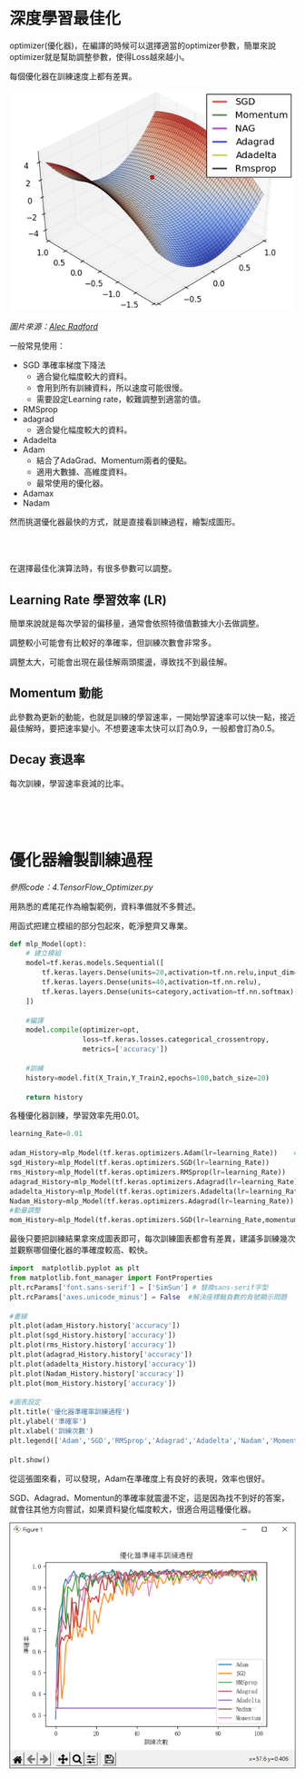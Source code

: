 # 深度學習最佳化

optimizer(優化器)，在編譯的時候可以選擇適當的optimizer參數，簡單來說optimizer就是幫助調整參數，使得Loss越來越小。

每個優化器在訓練速度上都有差異。

![gif](./IMG/Optimizer.gif)

_圖片來源：[Alec Radford](https://twitter.com/alecrad)_




一般常見使用：

+ SGD 準確率梯度下降法
  + 適合變化幅度較大的資料。
  + 會用到所有訓練資料，所以速度可能很慢。
  + 需要設定Learning rate，較難調整到適當的值。
+ RMSprop
+ adagrad
  + 適合變化幅度較大的資料。
+ Adadelta
+ Adam
  + 結合了AdaGrad、Momentum兩者的優點。
  + 適用大數據、高維度資料。
  + 最常使用的優化器。
+ Adamax
+ Nadam

然而挑選優化器最快的方式，就是直接看訓練過程，繪製成圖形。

<br/>
<br/>



在選擇最佳化演算法時，有很多參數可以調整。

## Learning Rate 學習效率 (LR)

簡單來說就是每次學習的偏移量，通常會依照特徵值數據大小去做調整。

調整較小可能會有比較好的準確率，但訓練次數會非常多。

調整太大，可能會出現在最佳解兩頭擺盪，導致找不到最佳解。

## Momentum 動能

此參數為更新的動能，也就是訓練的學習速率，一開始學習速率可以快一點，接近最佳解時，要把速率變小。不想要速率太快可以訂為0.9，一般都會訂為0.5。


## Decay 衰退率

每次訓練，學習速率衰減的比率。


<br/>
<br/>
<br/>

# 優化器繪製訓練過程


_參照code：4.TensorFlow_Optimizer.py_



用熟悉的鳶尾花作為繪製範例，資料準備就不多贅述。

用函式把建立模組的部分包起來，乾淨整齊又專業。

```python
def mlp_Model(opt):
    # 建立模組
    model=tf.keras.models.Sequential([
        tf.keras.layers.Dense(units=20,activation=tf.nn.relu,input_dim=dim),
        tf.keras.layers.Dense(units=40,activation=tf.nn.relu),
        tf.keras.layers.Dense(units=category,activation=tf.nn.softmax)
    ])

    #編譯
    model.compile(optimizer=opt,
                  loss=tf.keras.losses.categorical_crossentropy,
                  metrics=['accuracy'])

    #訓練
    history=model.fit(X_Train,Y_Train2,epochs=100,batch_size=20)

    return history
```


各種優化器訓練，學習效率先用0.01。
```python
learning_Rate=0.01

adam_History=mlp_Model(tf.keras.optimizers.Adam(lr=learning_Rate))    #lr=學習效率
sgd_History=mlp_Model(tf.keras.optimizers.SGD(lr=learning_Rate))
rms_History=mlp_Model(tf.keras.optimizers.RMSprop(lr=learning_Rate))
adagrad_History=mlp_Model(tf.keras.optimizers.Adagrad(lr=learning_Rate))
adadelta_History=mlp_Model(tf.keras.optimizers.Adadelta(lr=learning_Rate))
Nadam_History=mlp_Model(tf.keras.optimizers.Adagrad(lr=learning_Rate))
#動量調整
mom_History=mlp_Model(tf.keras.optimizers.SGD(lr=learning_Rate,momentum=0.9))
```

最後只要把訓練結果拿來成圖表即可，每次訓練圖表都會有差異，建議多訓練幾次並觀察哪個優化器的準確度較高、較快。

```python
import  matplotlib.pyplot as plt
from matplotlib.font_manager import FontProperties
plt.rcParams['font.sans-serif'] = ['SimSun'] # 替換sans-serif字型
plt.rcParams['axes.unicode_minus'] = False  #解決座標軸負數的負號顯示問題

#畫線
plt.plot(adam_History.history['accuracy'])
plt.plot(sgd_History.history['accuracy'])
plt.plot(rms_History.history['accuracy'])
plt.plot(adagrad_History.history['accuracy'])
plt.plot(adadelta_History.history['accuracy'])
plt.plot(Nadam_History.history['accuracy'])
plt.plot(mom_History.history['accuracy'])

#圖表設定
plt.title('優化器準確率訓練過程')
plt.ylabel('準確率')
plt.xlabel('訓練次數')
plt.legend(['Adam','SGD','RMSprop','Adagrad','Adadelta','Nadam','Momentum'],loc='lower right')

plt.show()
```

從這張圖來看，可以發現，Adam在準確度上有良好的表現，效率也很好。

SGD、Adagrad、Momentun的準確率就震盪不定，這是因為找不到好的答案，就會往其他方向嘗試，如果資料變化幅度較大，很適合用這種優化器。

![plt](./IMG/opt_acc.png)